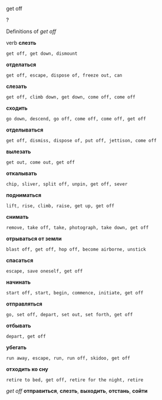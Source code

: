 get off

?


Definitions of _get off_

verb
**слезть**

    get off, get down, dismount
**отделаться**

    get off, escape, dispose of, freeze out, can
**слезать**

    get off, climb down, get down, come off, come off
**сходить**

    go down, descend, go off, come off, come off, get off
**отделываться**

    get off, dismiss, dispose of, put off, jettison, come off
**вылезать**

    get out, come out, get off
**откалывать**

    chip, sliver, split off, unpin, get off, sever
**подниматься**

    lift, rise, climb, raise, get up, get off
**снимать**

    remove, take off, take, photograph, take down, get off
**отрываться от земли**

    blast off, get off, hop off, become airborne, unstick
**спасаться**

    escape, save oneself, get off
**начинать**

    start off, start, begin, commence, initiate, get off
**отправляться**

    go, set off, depart, set out, set forth, get off
**отбывать**

    depart, get off
**убегать**

    run away, escape, run, run off, skidoo, get off
**отходить ко сну**

    retire to bed, get off, retire for the night, retire

_get off_
**отправиться**, **слезть**, **выходить**, **отстань**, **сойти**